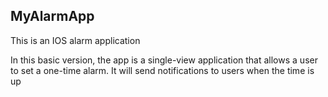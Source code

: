## MyAlarmApp
This is an IOS alarm application

In this basic version, the app is a single-view application that allows a user to set a one-time alarm. It will send notifications to users when the time is up
